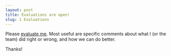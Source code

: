 ```yaml
---
layout: post
title: Evaluations are open!
slug: 1 Evaluations
---
```


Please [evaluate me](https://evals.mcmaster.ca/login.php). Most useful are specific comments about what I (or the team) did right or wrong, and how we can do better.

Thanks!
